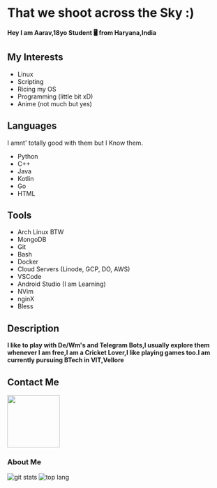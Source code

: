 # That we shoot across the Sky :)
 **Hey I am Aarav,18yo Student 🖥 from Haryana,India**

## My Interests
- Linux
- Scripting
- Ricing my OS
- Programming (little bit xD)
- Anime (not much but yes)

## Languages
I amnt' totally good with them but I Know them.
- Python
- C++
- Java
- Kotlin
- Go
- HTML

## Tools
- Arch Linux BTW
- MongoDB
- Git
- Bash
- Docker
- Cloud Servers (Linode, GCP, DO, AWS)
- VSCode
- Android Studio (I am Learning)
- NVim
- nginX
- Bless

## Description
**I like to play with De/Wm's and Telegram Bots,I usually explore them whenever I am free,I am a Cricket Lover,I like playing games too.I am currently pursuing BTech in VIT,Vellore**

## Contact Me
<p><a href="https://t.me/VegetaxD"><img src="https://img.shields.io/badge/Telegram-blue?style=for-the-badge&logo=telegram" width="120""/></a></p>

### About Me
![git stats](https://github-readme-stats.vercel.app/api?username=VegetaxD&show_icons=True&include_all_commits=true&count_private=true&theme=tokyonight)
![top lang](https://github-readme-stats.vercel.app/api/top-langs?username=VegetaxD&show_icons=true&theme=tokyonight&layout=compact)
